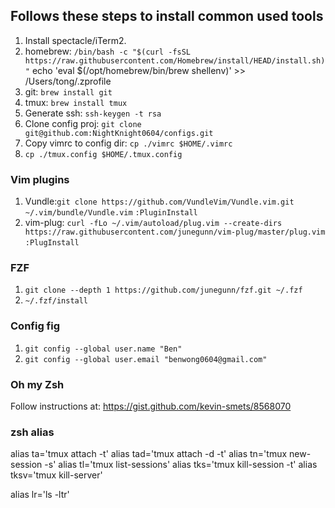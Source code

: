 ## Follows these steps to install common used tools
1. Install spectacle/iTerm2.
1. homebrew: `/bin/bash -c "$(curl -fsSL https://raw.githubusercontent.com/Homebrew/install/HEAD/install.sh)"`
echo 'eval $(/opt/homebrew/bin/brew shellenv)' >> /Users/tong/.zprofile
1. git: `brew install git`
1. tmux: `brew install tmux`
1. Generate ssh: `ssh-keygen -t rsa`
1. Clone config proj: `git clone git@github.com:NightKnight0604/configs.git`
1. Copy vimrc to config dir: `cp ./vimrc $HOME/.vimrc`
1. `cp ./tmux.config $HOME/.tmux.config`

### Vim plugins

1. Vundle:`git clone https://github.com/VundleVim/Vundle.vim.git ~/.vim/bundle/Vundle.vim` `:PluginInstall`
1. vim-plug: `curl -fLo ~/.vim/autoload/plug.vim --create-dirs https://raw.githubusercontent.com/junegunn/vim-plug/master/plug.vim` `:PlugInstall`

### FZF
1. `git clone --depth 1 https://github.com/junegunn/fzf.git ~/.fzf`
1. `~/.fzf/install`

### Config fig
1. `git config --global user.name "Ben"`
1. `git config --global user.email "benwong0604@gmail.com"`

### Oh my Zsh
Follow instructions at: https://gist.github.com/kevin-smets/8568070

### zsh alias
alias ta='tmux attach -t'
alias tad='tmux attach -d -t'
alias tn='tmux new-session -s'
alias tl='tmux list-sessions'
alias tks='tmux kill-session -t'
alias tksv='tmux kill-server'

alias lr='ls -ltr'

